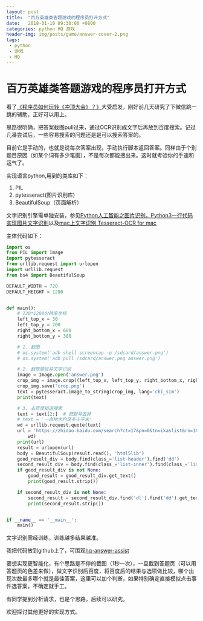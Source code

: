 ```yaml
---
layout: post
title:  "百万英雄类答题游戏的程序员打开方式"
date:   2018-01-10 09:30:00 +0800
categories: python HQ 游戏 
header-img: img/posts/game/answer-cover-2.png
tags:
 - python
 - 游戏
 - HQ
---
```


# 百万英雄类答题游戏的程序员打开方式

看了[《程序员如何玩转《冲顶大会》？》](https://juejin.im/post/5a52f59f51882573520d3dc6)大受启发，刚好前几天研究了下微信跳一跳的辅助，正好可以用上。

思路很明确，把答案截图pull过来，通过OCR识别成文字后再放到百度搜索。记过几番尝试后，一些容易搜索的问题还是是可以搜索答案的。

目前它是手动的，也就是说每次答案出现，手动执行脚本返回答案。同样由于个别题目原因（如某个词有多少笔画），不是每次都能搜出来。这时就考验你的手速和运气了。



实现语言python,用到的类库如下：

1. PIL
2. pytesseract(图片识别库)
3. BeautifulSoup（页面解析）

文字识别引擎需单独安装，参见[Python人工智能之图片识别，Python3一行代码实现图片文字识别](http://blog.csdn.net/qiushi_1990/article/details/78041375)以及[mac上文字识别 Tesseract-OCR for mac](http://blog.csdn.net/u010670689/article/details/78374623)


主体代码如下：

```python
import os
from PIL import Image
import pytesseract
from urllib.request import urlopen
import urllib.request
from bs4 import BeautifulSoup

DEFAULT_WIDTH = 720
DEFAULT_HEIGHT = 1280


def main():
    # 720*1280分辨率坐标
    left_top_x = 30
    left_top_y = 200
    right_bottom_x = 680
    right_bottom_y = 380

    # 1. 截图
    # os.system('adb shell screencap -p /sdcard/answer.png')
    # os.system('adb pull /sdcard/answer.png answer.png')

    # 2. 截取题目并文字识别
    image = Image.open('answer.png')
    crop_img = image.crop((left_top_x, left_top_y, right_bottom_x, right_bottom_y))
    crop_img.save('crop.png')
    text = pytesseract.image_to_string(crop_img, lang='chi_sim')
    print(text)

    # 3. 去百度知道搜索
    text = text[2:]  # 把题号去掉
    # text = '一亩地大约是多少平米'
    wd = urllib.request.quote(text)
    url = 'https://zhidao.baidu.com/search?ct=17&pn=0&tn=ikaslist&rn=10&fr=wwwt&word={}'.format(
        wd)
    print(url)
    result = urlopen(url)
    body = BeautifulSoup(result.read(), 'html5lib')
    good_result_div = body.find(class_='list-header').find('dd')
    second_result_div = body.find(class_='list-inner').find(class_='list')
    if good_result_div is not None:
        good_result = good_result_div.get_text()
        print(good_result.strip())

    if second_result_div is not None:
        second_result = second_result_div.find('dl').find('dd').get_text()
        print(second_result.strip())


if __name__ == '__main__':
    main()

```

文字识别需经训练，训练越多结果越准。


我把代码放到github上了，可围观[hq-answer-assist](https://github.com/wangtonghe/hq-answer-assist)

要想实现更智能化，有个思路是不停的截图（1秒一次），一旦截到答题页（可以用答题页的色差来做），做文字识别后百度，将百度后的结果与选项做比较，哪个出现次数最多哪个就是最佳答案，这里可以加个判断，如果特别确定直接模拟点击事件选答案，不确定就手工。

有同学提到分析请求，也是个思路，后续可以研究。

欢迎探讨其他更好的实现方式。

